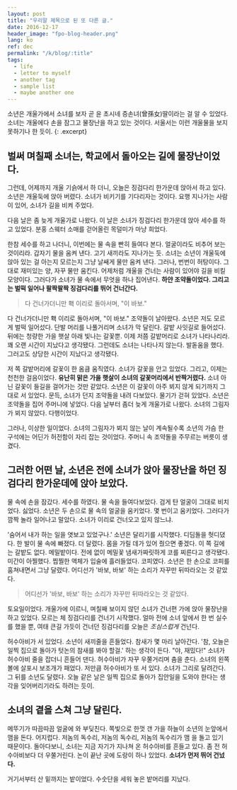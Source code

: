 ```yaml
---
layout: post
title: "우리말 제목으로 된 또 다른 글."
date: 2016-12-17
header_image: "fpo-blog-header.png"
lang: ko
ref: dec
permalink: "/k/blog/:title"
tags:
  - life
  - letter to myself
  - another tag
  - sample list
  - maybe another one
---
```

소년은 개울가에서 소녀를 보자 곧 윤 초시네 증손녀(曾孫女)딸이라는 걸 알 수 있었다. 소녀는 개울에다 손을 잠그고 물장난을 하고 있는 것이다. 서울서는 이런 개울물을 보지 못하기나 한 듯이.
{: .excerpt}

## 벌써 며칠째 소녀는, 학교에서 돌아오는 길에 물장난이었다.
그런데, 어제까지 개울 기슭에서 하 더니, 오늘은 징검다리 한가운데 앉아서 하고 있다. 소년은 개울둑에 앉아 버렸다. 소녀가 비키기를 기다리자는 것이다. 요행 지나가는 사람이 있어, 소녀가 길을 비켜 주었다.

다음 날은 좀 늦게 개울가로 나왔다. 이 날은 소녀가 징검다리 한가운데 앉아 세수를 하고 있었다. 분홍 스웨터 소매를 걷어올린 목덜미가 마냥 희었다.

한참 세수를 하고 나더니, 이번에는 물 속을 빤히 들여다 본다. 얼굴이라도 비추어 보는 것이리라. 갑자기 물을 움켜 낸다. 고기 새끼라도 지나가는 듯. 소녀는 소년이 개울둑에 앉아 있는 걸 아는지 모르는지 그냥 날쌔게 물만 움켜 낸다. 그러나, 번번이 허탕이다. 그대로 재미있는 양, 자꾸 물만 움킨다. 어제처럼 개울을 건너는 사람이 있어야 길을 비킬 모양이다. 그러다가 소녀가 물 속에서 무엇을 하나 집어낸다. **하얀 조약돌이었다. 그리고는 벌떡 일어나 팔짝팔짝 징검다리를 뛰어 건너간다.**

<blockquote class="pullquote qr">
다 건너가더니만 홱 이리로 돌아서며, "이 바보."
</blockquote>

다 건너가더니만 홱 이리로 돌아서며, "이 바보." 조약돌이 날아왔다. 소년은 저도 모르게 벌떡 일어섰다. 단발 머리를 나풀거리며 소녀가 막 달린다. 갈밭 사잇길로 들어섰다. 뒤에는 청량한 가을 햇살 아래 빛나는 갈꽃뿐. 이제 저쯤 갈밭머리로 소녀가 나타나리라. 꽤 오랜 시간이 지났다고 생각됐다. 그런데도 소녀는 나타나지 않는다. 발돋움을 했다. 그러고도 상당한 시간이 지났다고 생각됐다.

저 쪽 갈밭머리에 갈꽃이 한 옴큼 움직였다. 소녀가 갈꽃을 안고 있었다. 그리고, 이제는 천천한 걸음이었다. **유난히 맑은 가을 햇살이 소녀의 갈꽃머리에서 반짝거렸다.** 소녀 아닌 갈꽃이 들길을 걸어가는 것만 같았다. 소년은 이 갈꽃이 아주 뵈지 않게 되기까지 그대로 서 있었다. 문득, 소녀가 던지 조약돌을 내려 다보았다. 물기가 걷혀 있었다. 소년은 조약돌을 집어 주머니에 넣었다. 다음 날부터 좀더 늦게 개울가로 나왔다. 소녀의 그림자가 뵈지 않았다. 다행이었다.

그러나, 이상한 일이었다. 소녀의 그림자가 뵈지 않는 날이 계속될수록 소년의 가슴 한 구석에는 어딘가 허전함이 자리 잡는 것이었다. 주머니 속 조약돌을 주무르는 버릇이 생겼다.

## 그러한 어떤 날, 소년은 전에 소녀가 앉아 물장난을 하던 징검다리 한가운데에 앉아 보았다.

물 속에 손을 잠갔다. 세수를 하였다. 물 속을 들여다보았다. 검게 탄 얼굴이 그대로 비치었다. 싫었다. 소년은 두 손으로 물 속의 얼굴을 움키었다. 몇 번이고 움키었다. 그러다가 깜짝 놀라 일어나고 말았다. 소녀가 이리로 건너오고 있지 않느냐.

'숨어서 내가 하는 일을 엿보고 있었구나.' 소년은 달리기를 시작했다. 디딤돌을 헛디뎠다. 한 발이 물 속에 빠졌다. 더 달렸다. 몸을 가릴 데가 있어 줬으면 좋겠다. 이 쪽 길에는 갈밭도 없다. 메밀밭이다. 전에 없이 메밀꽃 냄새가짜릿하게 코를 찌른다고 생각됐다. 미간이 아찔했다. 찝찔한 액체가 입술에 흘러들었다. 코피였다. 소년은 한 손으로 코피를 훔쳐내면서 그냥 달렸다. 어디선가 '바보, 바보' 하는 소리가 자꾸만 뒤따라오는 것 같았다.

<blockquote class="pullquote ql">
어디선가 '바보, 바보' 하는 소리가 자꾸만 뒤따라오는 것 같았다.
</blockquote>

토요일이었다. 개울가에 이르니, 며칠째 보이지 않던 소녀가 건너편 가에 앉아 물장난을 하고 있었다. 모르는 체 징검다리를 건너기 시작했다. 얼마 전에 소녀 앞에서 한 번 실수를 했을 뿐, 여태 큰길 가듯이 건너던 징검다리를 오늘은 *조심스럽게* 건넌다.

허수아비가 서 있었다. 소년이 새끼줄을 흔들었다. 참새가 몇 마리 날아간다. '참, 오늘은 일찍 집으로 돌아가 텃논의 참새를 봐야 할걸.' 하는 생각이 든다. "야, 재밌다!" 소녀가 허수아비 줄을 잡더니 흔들어 댄다. 허수아비가 자꾸 우쭐거리며 춤을 춘다. 소녀의 왼쪽 볼에 살포시 보조개가 패었다. 저만큼 허수아비가 또 서 있다. 소녀가 그리로 달려간다. 그 뒤를 소년도 달렸다. 오늘 같은 날은 일찍 집으로 돌아가 집안일을 도와야 한다는 생각을 잊어버리기라도 하려는 듯이.

## 소녀의 곁을 스쳐 그냥 달린다.

메뚜기가 따끔따끔 얼굴에 와 부딪친다. 쪽빛으로 한껏 갠 가을 하늘이 소년의 눈앞에서 맴을 돈다. 어지럽다. 저놈의 독수리, 저놈의 독수리, 저놈의 독수리가 맴 을 돌고 있기 때문이다. 돌아다보니, 소녀는 지금 자기가 지나쳐 온 허수아비를 흔들고 있다. 좀 전 허수아비보다 더 우쭐거린다. 논이 끝난 곳에 도랑이 하나 있었다. **소녀가 먼저 뛰어 건넜다.**

거기서부터 산 밑까지는 밭이었다. 수숫단을 세워 놓은 밭머리를 지났다.
